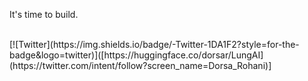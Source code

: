 It's time to build.

<br>
[![Twitter](https://img.shields.io/badge/-Twitter-1DA1F2?style=for-the-badge&logo=twitter)]([https://huggingface.co/dorsar/LungAI](https://twitter.com/intent/follow?screen_name=Dorsa_Rohani)]
